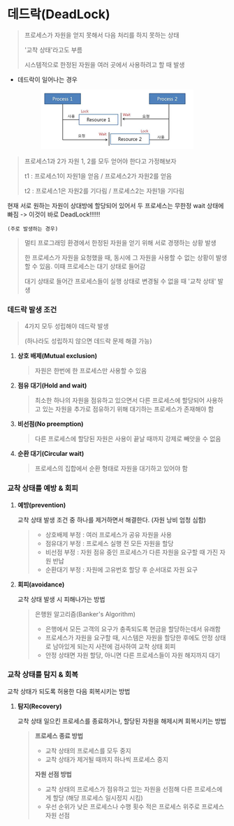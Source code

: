 # 데드락(DeadLock)

> 프로세스가 자원을 얻지 못해서 다음 처리를 하지 못하는 상태
>
> '교착 상태'라고도 부름
>
> 시스템적으로 한정된 자원을 여러 곳에서 사용하려고 할 때 발생



- 데드락이 일어나는 경우

<p align="center">
    <img src="../assets/img/DeadLock.png" />
</p>

> 프로세스1과 2가 자원 1, 2를 모두 얻어야 한다고 가정해보자
>
> t1 : 프로세스1이 자원1을 얻음 / 프로세스2가 자원2를 얻음
>
> t2 : 프로세스1은 자원2를 기다림 / 프로세스2는 자원1을 기다림



현재 서로 원하는 자원이 상대방에 할당되어 있어서 두 프로세스는 무한정 wait 상태에 빠짐 -> 이것이 바로 DeadLock!!!!!!



`(주로 발생하는 경우)`

> 멀티 프로그래밍 환경에서 한정된 자원을 얻기 위해 서로 경쟁하는 상황 발생
>
> 한 프로세스가 자원을 요청했을 때, 동시에 그 자원을 사용할 수 없는 상황이 발생할 수 있음. 이때 프로세스는 대기 상태로 들어감
>
> 대기 상태로 들어간 프로세스들이 실행 상태로 변경될 수 없을 때 '교착 상태' 발생



### 데드락 발생 조건

> 4가지 모두 성립해야 데드락 발생
>
> (하나라도 성립하지 않으면 데드락 문제 해결 가능)

1. **상호 배제(Mutual exclusion)**

   > 자원은 한번에 한 프로세스만 사용할 수 있음

2. **점유 대기(Hold and wait)**

   > 최소한 하나의 자원을 점유하고 있으면서 다른 프로세스에 할당되어 사용하고 있는 자원을 추가로 점유하기 위해 대기하는 프로세스가 존재해야 함

3. **비선점(No preemption)**

   > 다른 프로세스에 할당된 자원은 사용이 끝날 때까지 강제로 빼앗을 수 없음

4. **순환 대기(Circular wait)**

   > 프로세스의 집합에서 순환 형태로 자원을 대기하고 있어야 함



### 교착 상태를 예방 & 회피

1. **예방(prevention)**

   교착 상태 발생 조건 중 하나를 제거하면서 해결한다. (자원 낭비 엄청 심함)

   > - 상호배제 부정 : 여러 프로세스가 공유 자원을 사용
   > - 점유대기 부정 : 프로세스 실행 전 모든 자원을 할당
   > - 비선점 부정 : 자원 점유 중인 프로세스가 다른 자원을 요구할 때 가진 자원 반납
   > - 순환대기 부정 : 자원에 고유번호 할당 후 순서대로 자원 요구

2. **회피(avoidance)**

   교착 상태 발생 시 피해나가는 방법

   > 은행원 알고리즘(Banker's Algorithm)
   >
   > - 은행에서 모든 고객의 요구가 충족되도록 현금을 할당하는데서 유래함
   > - 프로세스가 자원을 요구할 때, 시스템은 자원을 할당한 후에도 안정 상태로 남아있게 되는지 사전에 검사하여 교착 상태 회피
   > - 안정 상태면 자원 할당, 아니면 다른 프로세스들이 자원 해지까지 대기

### 교착 상태를 탐지 & 회복

교착 상태가 되도록 허용한 다음 회복시키는 방법

1. **탐지(Recovery)**

   교착 상태 일으킨 프로세스를 종료하거나, 할당된 자원을 해제시켜 회복시키는 방법

   > **프로세스 종료 방법**
   >
   > - 교착 상태의 프로세스를 모두 중지
   > - 교착 상태가 제거될 때까지 하나씩 프로세스 중지
   >
   > **자원 선점 방법**
   >
   > - 교착 상태의 프로세스가 점유하고 있는 자원을 선점해 다른 프로세스에게 할당 (해당 프로세스 일시정지 시킴)
   > - 우선 순위가 낮은 프로세스나 수행 횟수 적은 프로세스 위주로 프로세스 자원 선점

